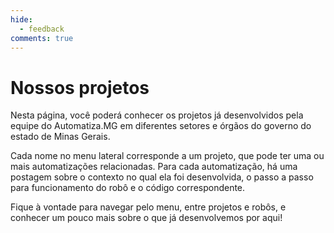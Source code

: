 ```yaml
---
hide:
  - feedback
comments: true
---
```


# Nossos projetos

Nesta página, você poderá conhecer os projetos já desenvolvidos pela equipe do Automatiza.MG em diferentes setores e órgãos do governo do estado de Minas Gerais. 

Cada nome no menu lateral corresponde a um projeto, que pode ter uma ou mais automatizações relacionadas. Para cada automatização, há uma postagem sobre o contexto no qual ela foi desenvolvida, o passo a passo para funcionamento do robô e o código correspondente. 

Fique à vontade para navegar pelo menu, entre projetos e robôs, e conhecer um pouco mais sobre o que já desenvolvemos por aqui!
